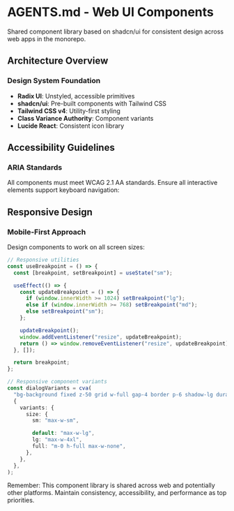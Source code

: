 # AGENTS.md - Web UI Components

Shared component library based on shadcn/ui for consistent design across web apps in the monorepo.

## Architecture Overview

### Design System Foundation

- **Radix UI**: Unstyled, accessible primitives
- **shadcn/ui**: Pre-built components with Tailwind CSS
- **Tailwind CSS v4**: Utility-first styling
- **Class Variance Authority**: Component variants
- **Lucide React**: Consistent icon library

## Accessibility Guidelines

### ARIA Standards

All components must meet WCAG 2.1 AA standards.
Ensure all interactive elements support keyboard navigation:

## Responsive Design

### Mobile-First Approach

Design components to work on all screen sizes:

```typescript
// Responsive utilities
const useBreakpoint = () => {
  const [breakpoint, setBreakpoint] = useState("sm");

  useEffect(() => {
    const updateBreakpoint = () => {
      if (window.innerWidth >= 1024) setBreakpoint("lg");
      else if (window.innerWidth >= 768) setBreakpoint("md");
      else setBreakpoint("sm");
    };

    updateBreakpoint();
    window.addEventListener("resize", updateBreakpoint);
    return () => window.removeEventListener("resize", updateBreakpoint);
  }, []);

  return breakpoint;
};

// Responsive component variants
const dialogVariants = cva(
  "bg-background fixed z-50 grid w-full gap-4 border p-6 shadow-lg duration-200",
  {
    variants: {
      size: {
        sm: "max-w-sm",

        default: "max-w-lg",
        lg: "max-w-4xl",
        full: "m-0 h-full max-w-none",
      },
    },
  },
);
```

Remember: This component library is shared across web and potentially other platforms. Maintain consistency, accessibility, and performance as top priorities.
